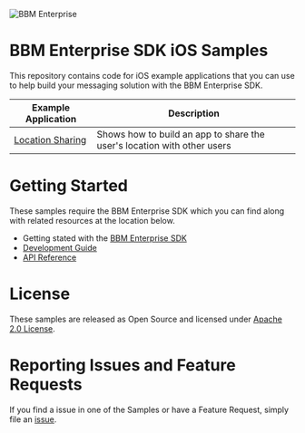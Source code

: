 ![BBM Enterprise](http://help.blackberry.com/resources/images/products/enterprise-bbm-sdk.png)

# BBM Enterprise SDK iOS Samples

This repository contains code for iOS example applications that you can use to help build your messaging solution with the BBM Enterprise SDK.

| Example Application                      | Description                              |
| ---------------------------------------- | ---------------------------------------- |
| [Location Sharing](https://developer.blackberry.com/files/bbm-enterprise/ios/documents/guide/html/examples/LocationSharing/README.html) | Shows how to build an app to share the user's location with other users |

# Getting Started

These samples require the BBM Enterprise SDK which you can find along with related resources at the location below.
    
* Getting stated with the [BBM Enterprise SDK](http://community.blackberry.com/bbm-enterprise)
* [Development Guide](http://help.blackberry.com/en/bbm-enterprise-sdk-for-ios/current/)
* [API Reference](https://developer.blackberry.com/files/bbm-enterprise/ios/index.html)

# License

These samples are released as Open Source and licensed under [Apache 2.0 License](http://www.apache.org/licenses/LICENSE-2.0.html).

# Reporting Issues and Feature Requests

If you find a issue in one of the Samples or have a Feature Request, simply file an [issue](https://github.com/blackberry/bbme-sdk-ios-samples/issues).

